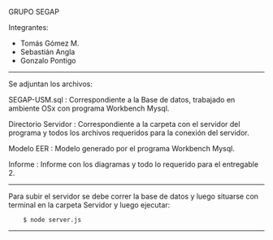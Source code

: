 
GRUPO SEGAP

Integrantes:

- Tomás Gómez M.
- Sebastián Angla
- Gonzalo Pontigo

-------------------------------------------------

Se adjuntan los archivos:

SEGAP-USM.sql 		: Correspondiente a la Base de datos, trabajado en ambiente OSx
					  con programa Workbench Mysql.

Directorio Servidor	: Correspondiente a la carpeta con el servidor del programa
					  y todos los archivos requeridos para la conexión del servidor.

Modelo EER			: Modelo generado por el programa Workbench Mysql.

Informe 			: Informe con los diagramas y todo lo requerido para el entregable 2.


--------------------------------------------------

Para subir el servidor se debe correr la base de datos y luego situarse con terminal
en la carpeta Servidor y luego ejecutar:

		$ node server.js

---------------------------------------------------